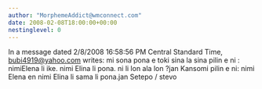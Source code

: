 ```yaml
---
author: "MorphemeAddict@wmconnect.com"
date: 2008-02-08T18:00:00+00:00
nestinglevel: 0
---
```

In a message dated 2/8/2008 16:58:56 PM Central Standard Time, [bubi4919@yahoo.com](mailto://bubi4919@yahoo.com) writes:
mi sona pona e toki sina la sina pilin e ni : nimiElena li ike. nimi Elina li pona. ni li lon ala lon ?jan Kansomi pilin e ni: nimi Elena en nimi Elina li sama li pona.jan Setepo / stevo
